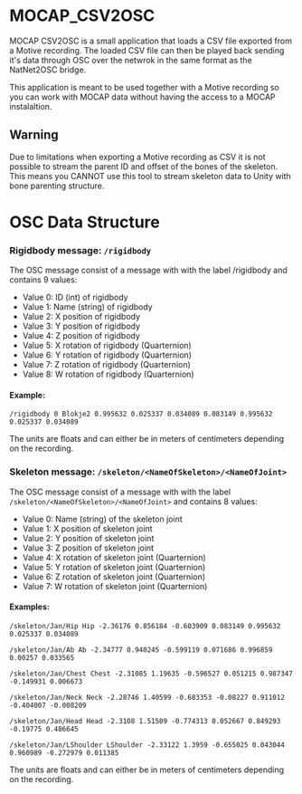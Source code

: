 # MOCAP_CSV2OSC

MOCAP CSV2OSC is a small application that loads a CSV file exported from a Motive recording. The loaded CSV file can then be played back sending it's data through OSC over the netwrok in the same format as the NatNet2OSC bridge.

This application is meant to be used together with a Motive recording so you can work with MOCAP data without having the access to a MOCAP instalaltion.

## Warning

Due to limitations when exporting a Motive recording as CSV it is not possible to stream the parent ID and offset of the bones of the skeleton. This means you CANNOT use this tool to stream skeleton data to Unity with bone parenting structure.

# OSC Data Structure

### Rigidbody message: `/rigidbody`

The OSC message consist of a message with with the label /rigidbody and contains 9 values:

- Value 0: ID (int) of rigidbody
- Value 1: Name (string) of rigidbody
- Value 2: X position of rigidbody
- Value 3: Y position of rigidbody
- Value 4: Z position of rigidbody
- Value 5: X rotation of rigidbody (Quarternion)
- Value 6: Y rotation of rigidbody (Quarternion)
- Value 7: Z rotation of rigidbody (Quarternion)
- Value 8: W rotation of rigidbody (Quarternion)

#### Example:

`/rigidbody 0 Blokje2 0.995632 0.025337 0.034089 0.083149 0.995632 0.025337 0.034089`

The units are floats and can either be in meters of centimeters depending on the recording.

### Skeleton message: `/skeleton/<NameOfSkeleton>/<NameOfJoint>`

The OSC message consist of a message with with the label `/skeleton/<NameOfSkeleton>/<NameOfJoint>` and contains 8 values:

- Value 0: Name (string) of the skeleton joint
- Value 1: X position of skeleton joint
- Value 2: Y position of skeleton joint
- Value 3: Z position of skeleton joint
- Value 4: X rotation of skeleton joint (Quarternion)
- Value 5: Y rotation of skeleton joint (Quarternion)
- Value 6: Z rotation of skeleton joint (Quarternion)
- Value 7: W rotation of skeleton joint (Quarternion)

#### Examples:

`/skeleton/Jan/Hip Hip -2.36176 0.856184 -0.603909 0.083149 0.995632 0.025337 0.034089`

`/skeleton/Jan/Ab Ab -2.34777 0.940245 -0.599119 0.071686 0.996859 0.00257 0.033565`

`/skeleton/Jan/Chest Chest -2.31085 1.19635 -0.596527 0.051215 0.987347 -0.149931 0.006673`

`/skeleton/Jan/Neck Neck -2.28746 1.40599 -0.683353 -0.08227 0.911012 -0.404007 -0.008209`

`/skeleton/Jan/Head Head -2.3108 1.51509 -0.774313 0.052667 0.849293 -0.19775 0.486645`

`/skeleton/Jan/LShoulder LShoulder -2.33122 1.3959 -0.655025 0.043044 0.960989 -0.272979 0.011385`

The units are floats and can either be in meters of centimeters depending on the recording.
